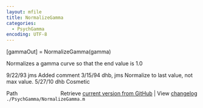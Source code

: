 ```yaml
---
layout: mfile
title: NormalizeGamma
categories:
  - PsychGamma
encoding: UTF-8
---
```


[gammaOut] = NormalizeGamma(gamma)

Normalizes a gamma curve so that the end value is 1.0

9/22/93   jms   Added comment
3/15/94 dhb, jms Normalize to last value, not max value.
5/27/10   dhb   Cosmetic


<div class="code_header" style="text-align:right;">
  <span style="float:left;">Path&nbsp;&nbsp;</span> <span class="counter">Retrieve <a href=
  "https://raw.github.com/Psychtoolbox-3/Psychtoolbox-3/beta/./PsychGamma/NormalizeGamma.m">current version from GitHub</a> | View <a href=
  "https://github.com/Psychtoolbox-3/Psychtoolbox-3/commits/beta/./PsychGamma/NormalizeGamma.m">changelog</a></span>
</div>
<div class="code">
  <code>./PsychGamma/NormalizeGamma.m</code>
</div>
